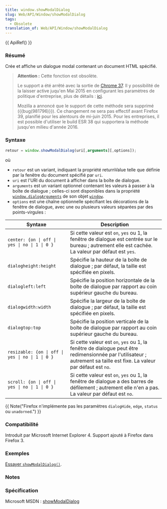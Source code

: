 ```yaml
---
title: window.showModalDialog
slug: Web/API/Window/showModalDialog
tags:
  - Obsolete
translation_of: Web/API/Window/showModalDialog
---
```

{{ ApiRef() }}

### Résumé

Crée et affiche un dialogue modal contenant un document HTML spécifié.

> **Attention :** Cette fonction est obsolète.
>
> Le support a été arrêté avec la sortie de [Chrome 37](http://blog.chromium.org/2014/07/disabling-showmodaldialog.html). Il y possibilité de la laisser active juqu'en Mai 2015 en configurant les paramètres de politique d'entreprise, plus de détails : [ici](http://www.chromium.org/administrators/policy-list-3#EnableDeprecatedWebPlatformFeatures).
>
> Mozilla a annoncé que le support de cette méthode sera supprimé ({{bug(981796)}}). Ce changement ne sera pas effectif avant Firefox 39, planifié pour les alentours de mi-juin 2015. Pour les entreprises, il est possible d'utiliser le build ESR 38 qui supportera la méthode jusqu'en milieu d'année 2016.

### Syntaxe

```js
retour = window.showModalDialog(uri[,arguments][,options]);
```

où

- `retour` est un variant, indiquant la propriété returnValue telle que définie par la fenêtre du document spécifié par `uri`.
- `uri` est l'URI du document à afficher dans la boîte de dialogue.
- `arguments` est un variant optionnel contenant les valeurs à passer à la boîte de dialogue&nbsp;; celles-ci sont disponibles dans la propriété [`window.dialogArguments`](fr/DOM/window.dialogArguments) de son objet [`window`](fr/DOM/window).
- `options` est une chaîne optionnelle spécifiant les décorations de la fenêtre de dialogue, avec une ou plusieurs valeurs séparées par des points-virgules&nbsp;:

| Syntaxe                                          | Description                                                                                                                                                            |
| ------------------------------------------------ | ---------------------------------------------------------------------------------------------------------------------------------------------------------------------- |
| `center: {on \| off \| yes \| no \| 1 \| 0 }`    | Si cette valeur est `on`, `yes` ou 1, la fenêtre de dialogue est centrée sur le bureau&nbsp;; autrement elle est cachée. La valeur par défaut est `yes`.                    |
| `dialogheight:height`                            | Spécifie la hauteur de la boîte de dialogue&nbsp;; par défaut, la taille est spécifiée en pixels.                                                                           |
| `dialogleft:left`                                | Spécifie la position horizontale de la boîte de dialogue par rapport au coin supérieur gauche du bureau.                                                               |
| `dialogwidth:width`                              | Spécifie la largeur de la boîte de dialogue&nbsp;; par défaut, la taille est spécifiée en pixels.                                                                           |
| `dialogtop:top`                                  | Spécifie la position verticale de la boîte de dialogue par rapport au coin supérieur gauche du bureau.                                                                 |
| `resizable: {on \| off \| yes \| no \| 1 \| 0 }` | Si cette valeur est `on`, `yes` ou 1, la fenêtre de dialogue peut être redimensionnée par l'utilisateur&nbsp;; autrement sa taille est fixe. La valeur par défaut est `no`. |
| `scroll: {on \| off \| yes \| no \| 1 \| 0 }`    | Si cette valeur est `on`, `yes` ou 1, la fenêtre de dialogue a des barres de défilement&nbsp;; autrement elle n'en a pas. La valeur par défaut est `no`.                    |

{{ Note("Firefox n\'implémente pas les paramètres <code>dialogHide</code>, <code>edge</code>, <code>status</code> ou <code>unadorned</code>.") }}

### Compatibilité

Introduit par Microsoft Internet Explorer 4. Support ajouté à Firefox dans Firefox 3.

### Exemples

[Essayer `showModalDialog()`](/samples/domref/showModalDialog.html).

### Notes

### Spécification

Microsoft MSDN&nbsp;: [showModalDialog](http://msdn2.microsoft.com/en-us/library/ms536759.aspx)
